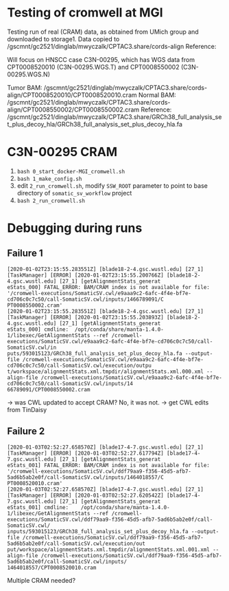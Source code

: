 # Testing of cromwell at MGI

Testing run of real (CRAM) data, as obtained from UMich group and downloaded to storage1.
Data copied to /gscmnt/gc2521/dinglab/mwyczalk/CPTAC3.share/cords-align
Reference: 

Will focus on HNSCC case C3N-00295, which has WGS data from CPT0008520010 (C3N-00295.WGS.T) and CPT0008550002 (C3N-00295.WGS.N)

Tumor BAM: /gscmnt/gc2521/dinglab/mwyczalk/CPTAC3.share/cords-align/CPT0008520010/CPT0008520010.cram
Normal BAM: /gscmnt/gc2521/dinglab/mwyczalk/CPTAC3.share/cords-align/CPT0008550002/CPT0008550002.cram
Reference: /gscmnt/gc2521/dinglab/mwyczalk/CPTAC3.share/GRCh38_full_analysis_set_plus_decoy_hla/GRCh38_full_analysis_set_plus_decoy_hla.fa

# C3N-00295 CRAM
1. `bash 0_start_docker-MGI_cromwell.sh`
2. `bash 1_make_config.sh`
3. edit `2_run_cromwell.sh`, modify `SSW_ROOT` parameter to point to base directory of `somatic_sv_workflow` project
4. `bash 2_run_cromwell.sh`

# Debugging during runs

## Failure 1
```
[2020-01-02T23:15:55.283551Z] [blade18-2-4.gsc.wustl.edu] [27_1] [TaskManager] [ERROR] [2020-01-02T23:15:55.200766Z] [blade18-2-4.gsc.wustl.edu] [27_1] [getAlignmentStats_generat
eStats_000] FATAL_ERROR: BAM/CRAM index is not available for file: '/cromwell-executions/SomaticSV.cwl/e9aaa9c2-6afc-4f4e-bf7e-cd706c0c7c50/call-SomaticSV.cwl/inputs/1466789091/C
PT0008550002.cram'
[2020-01-02T23:15:55.283551Z] [blade18-2-4.gsc.wustl.edu] [27_1] [TaskManager] [ERROR] [2020-01-02T23:15:55.203893Z] [blade18-2-4.gsc.wustl.edu] [27_1] [getAlignmentStats_generat
eStats_000] cmdline:  /opt/conda/share/manta-1.4.0-1/libexec/GetAlignmentStats --ref /cromwell-executions/SomaticSV.cwl/e9aaa9c2-6afc-4f4e-bf7e-cd706c0c7c50/call-SomaticSV.cwl/in
puts/593015123/GRCh38_full_analysis_set_plus_decoy_hla.fa --output-file /cromwell-executions/SomaticSV.cwl/e9aaa9c2-6afc-4f4e-bf7e-cd706c0c7c50/call-SomaticSV.cwl/execution/outpu
t/workspace/alignmentStats.xml.tmpdir/alignmentStats.xml.000.xml --align-file /cromwell-executions/SomaticSV.cwl/e9aaa9c2-6afc-4f4e-bf7e-cd706c0c7c50/call-SomaticSV.cwl/inputs/14
66789091/CPT0008550002.cram
```
 -> was CWL updated to accept CRAM?  No, it was not.
 -> get CWL edits from TinDaisy 

## Failure 2
```
[2020-01-03T02:52:27.658570Z] [blade17-4-7.gsc.wustl.edu] [27_1] [TaskManager] [ERROR] [2020-01-03T02:52:27.617794Z] [blade17-4-7.gsc.wustl.edu] [27_1] [getAlignmentStats_generat
eStats_001] FATAL_ERROR: BAM/CRAM index is not available for file: '/cromwell-executions/SomaticSV.cwl/ddf79aa9-f356-45d5-afb7-5ad6b5ab2e0f/call-SomaticSV.cwl/inputs/1464018557/C
PT0008520010.cram'
[2020-01-03T02:52:27.658570Z] [blade17-4-7.gsc.wustl.edu] [27_1] [TaskManager] [ERROR] [2020-01-03T02:52:27.620542Z] [blade17-4-7.gsc.wustl.edu] [27_1] [getAlignmentStats_generat
eStats_001] cmdline:    /opt/conda/share/manta-1.4.0-1/libexec/GetAlignmentStats --ref /cromwell-executions/SomaticSV.cwl/ddf79aa9-f356-45d5-afb7-5ad6b5ab2e0f/call-SomaticSV.cwl/
inputs/593015123/GRCh38_full_analysis_set_plus_decoy_hla.fa --output-file /cromwell-executions/SomaticSV.cwl/ddf79aa9-f356-45d5-afb7-5ad6b5ab2e0f/call-SomaticSV.cwl/execution/out
put/workspace/alignmentStats.xml.tmpdir/alignmentStats.xml.001.xml --align-file /cromwell-executions/SomaticSV.cwl/ddf79aa9-f356-45d5-afb7-5ad6b5ab2e0f/call-SomaticSV.cwl/inputs/
1464018557/CPT0008520010.cram
```

Multiple CRAM needed?

